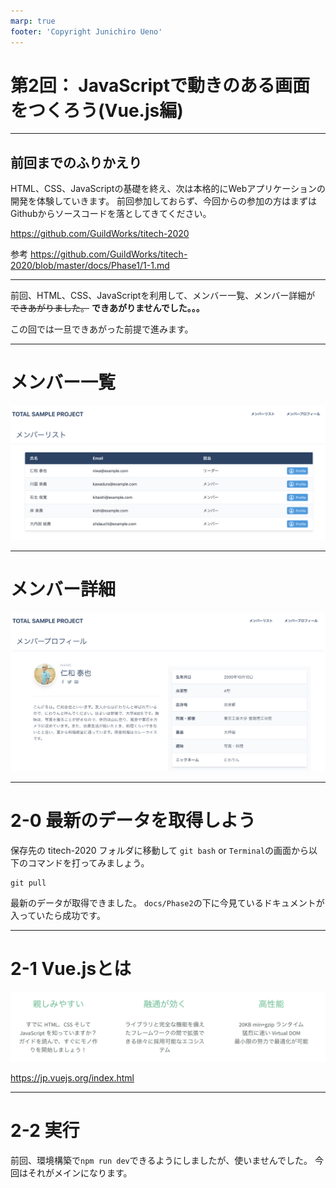 ```yaml
---
marp: true
footer: 'Copyright Junichiro Ueno'
---
```

<!-- page_number: true -->
<!-- paginate: true -->

# 第2回： JavaScriptで動きのある画面をつくろう(Vue.js編)

---

## 前回までのふりかえり

HTML、CSS、JavaScriptの基礎を終え、次は本格的にWebアプリケーションの開発を体験していきます。
前回参加しておらず、今回からの参加の方はまずはGithubからソースコードを落としてきてください。

https://github.com/GuildWorks/titech-2020

参考
https://github.com/GuildWorks/titech-2020/blob/master/docs/Phase1/1-1.md

---

前回、HTML、CSS、JavaScriptを利用して、メンバー一覧、メンバー詳細が
~~できあがりました。~~ **できあがりませんでした。。。**

この回では一旦できあがった前提で進みます。

---

# メンバー一覧
![](images/2-1-1.png)

---

# メンバー詳細
![](images/2-1-2.png)

---

# 2-0 最新のデータを取得しよう

保存先の titech-2020 フォルダに移動して
`git bash` or `Terminal`の画面から以下のコマンドを打ってみましょう。

```
git pull
```

最新のデータが取得できました。
`docs/Phase2`の下に今見ているドキュメントが入っていたら成功です。

---

# 2-1 Vue.jsとは

![](images/2-1-vue.png)

https://jp.vuejs.org/index.html

---

# 2-2 実行

前回、環境構築で`npm run dev`できるようにしましたが、使いませんでした。
今回はそれがメインになります。


